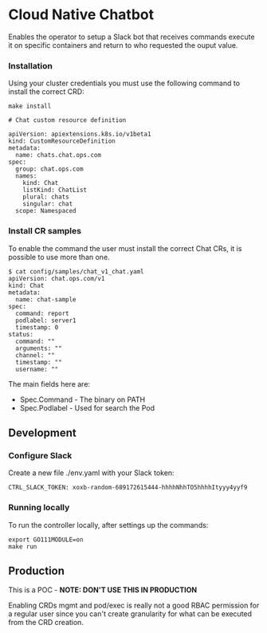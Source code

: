 # Cloud Native Chatbot

Enables the operator to setup a Slack bot that receives commands
execute it on specific containers and return to who requested the 
ouput value.


### Installation

Using your cluster credentials you must use the following command
to install the correct CRD:

```
make install

# Chat custom resource definition

apiVersion: apiextensions.k8s.io/v1beta1
kind: CustomResourceDefinition
metadata:
  name: chats.chat.ops.com
spec:
  group: chat.ops.com
  names:
    kind: Chat
    listKind: ChatList
    plural: chats
    singular: chat
  scope: Namespaced
```

### Install CR samples

To enable the command the user must install the correct Chat CRs,
it is possible to use more than one.

```
$ cat config/samples/chat_v1_chat.yaml
apiVersion: chat.ops.com/v1
kind: Chat
metadata:
  name: chat-sample
spec:
  command: report
  podlabel: server1
  timestamp: 0
status:
  command: ""
  arguments: ""
  channel: ""
  timestamp: ""
  username: ""
```
 
The main fields here are:
- Spec.Command - The binary on PATH
- Spec.Podlabel - Used for search the Pod 

## Development

### Configure Slack

Create a new file ./env.yaml with your Slack token:

```
CTRL_SLACK_TOKEN: xoxb-random-689172615444-hhhhNhhTO5hhhhItyyy4yyf9
```

### Running locally

To run the controller locally, after settings up the commands:

```
export GO111MODULE=on
make run
```

## Production

This is a POC - **NOTE: DON'T USE THIS IN PRODUCTION** 

Enabling CRDs mgmt and pod/exec is really not a good RBAC permission for a regular user since you can't create granularity for what can be executed from the CRD creation.

